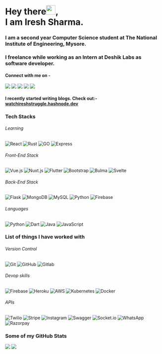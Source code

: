# Hey there<img src="https://raw.githubusercontent.com/arnoob16/arnoob16/master/wave.gif" width="30px">,<br>I am Iresh Sharma.

### I am a second year Computer Science student at The National Institute of Engineering, Mysore.

### I freelance while working as an Intern at Deshik Labs as software developer.

#### Connect with me on -

[<img src="https://img.shields.io/badge/twitter-%231DA1F2.svg?&style=for-the-badge&logo=twitter&logoColor=white" />](https://twitter.com/iresharma)
[<img src="https://img.shields.io/badge/linkedin-%230077B5.svg?&style=for-the-badge&logo=linkedin&logoColor=white" />](https://www.linkedin.com/in/iresh-sharma-17b899194/)
[<img src = "https://img.shields.io/badge/instagram-%23E4405F.svg?&style=for-the-badge&logo=instagram&logoColor=white">](https://www.instagram.com/iresharma.py/)
[<img src ="https://img.shields.io/badge/Email-Here-%23E4405F.svg?&style=for-the-badge&logo=&logoColor=white%22">](mailto:iresh.sharma8@gmail.com)
[<img src ="https://img.shields.io/badge/Website-AD-%231877F2.svg?&style=for-the-badge&logo=&logoColor=white%22">](https://iresharma.me/)

#### I recently started writing blogs. Check out:- [watchireshstruggle.hashnode.dev](https://watchireshstruggle.hashnode.dev)

### Tech Stacks

###### Learning

![React](https://img.shields.io/badge/-React-black?style=flat-square&logo=react)
![Rust](https://img.shields.io/badge/-Rust-black?style=flat-square&logo=rust)
![GO](https://img.shields.io/badge/-GO-black?style=flat-square&logo=Go)
![Express](https://img.shields.io/badge/-Express-black?style=flat-square&logo=Node.js)

###### Front-End Stack

![Vue.js](https://img.shields.io/badge/-Vue-grey?style=flat-square&logo=Vue.js)
![Nuxt.js](https://img.shields.io/badge/-Nuxt-black?style=flat-square&logo=Nuxt.js)
![Flutter](https://img.shields.io/badge/-Flutter-2AB7F6?style=flat-square&logo=Flutter)
![Bootstrap](https://img.shields.io/badge/-Bootstrap-563D7C?style=flat-square&logo=bootstrap)
![Bulma](https://img.shields.io/badge/-Bulma-3273dc?style=flat-square&logo=bulma)
![Svelte](https://img.shields.io/badge/-Svelte-purple?style=flat-square&logo=Svelte)

###### Back-End Stack

![Flask](https://img.shields.io/badge/-Flask-black?style=flat-square&logo=flask)
![MongoDB](https://img.shields.io/badge/-MongoDB-black?style=flat-square&logo=mongodb)
![MySQL](https://img.shields.io/badge/-MySQL-black?style=flat-square&logo=mysql)
![Python](https://img.shields.io/badge/-Python-black?style=flat-square&logo=python)
![Firebase](https://img.shields.io/badge/-Firebase-00599C?style=flat-square&logo=Firebase)

###### Languages

![Python](https://img.shields.io/badge/-python-black?style=flat-square&logo=python)
![Dart](https://img.shields.io/badge/-Dart-2AB7F6?style=flat-square&logo=Dart)
![Java](https://img.shields.io/badge/-java-E34A86?style=flat-square&logo=java)
![JavaScript](https://img.shields.io/badge/-JavaScript-black?style=flat-square&logo=javascript)

### List of things I have worked with

###### Version Control

![Git](https://img.shields.io/badge/-Git-black?style=flat-square&logo=git)
![GitHub](https://img.shields.io/badge/-GitHub-181717?style=flat-square&logo=github)
![Gitlab](https://img.shields.io/badge/-Gitlab-181717?style=flat-square&logo=gitlab)

###### Devop skills

![Firebase](https://img.shields.io/badge/-Firebase-00599C?style=flat-square&logo=Firebase)
![Heroku](https://img.shields.io/badge/-Heroku-79589F?style=flat-square&logo=heroku)
![AWS](https://img.shields.io/badge/-AWS-181717?style=flat-square&logo=amazon)
![Kubernetes](https://img.shields.io/badge/-Kubernetes-00d1b2?style=flat-square&logo=kubernetes)
![Docker](https://img.shields.io/badge/-Docker-181717?style=flat-square&logo=docker)

###### APIs

![Twilio](https://img.shields.io/badge/-Twilio-181717?style=flat-square&logo=twilio)
![Stripe](https://img.shields.io/badge/-Stripe-79589F?style=flat-square&logo=stripe)
![Instagram](https://img.shields.io/badge/-Instagram-181717?style=flat-square&logo=instagram)
![Swagger](https://img.shields.io/badge/-Swagger-181717?style=flat-square&logo=swagger)
![Socket.io](https://img.shields.io/badge/-Socket-181717?style=flat-square&logo=socket.io)
![WhatsApp](https://img.shields.io/badge/-WhatsApp-1A6717?style=flat-square&logo=whatsapp)
![Razorpay](https://img.shields.io/badge/-RazorPay-79589F?style=flat-square&logo=razorpay)

### Some of my GitHub Stats

<p>
    <img src="https://github-readme-stats.vercel.app/api?username=iresharma&show_icons=true&line_height=40&count_private=true&theme=midnight-purple">
    <img src="https://github-readme-stats.vercel.app/api/top-langs/?username=iresharma&theme=midnight-purple">
</p>
